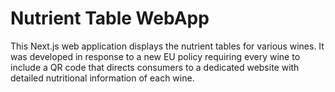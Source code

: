 # Nutrient Table WebApp
This Next.js web application displays the nutrient tables for various wines. It was developed in response to a new EU policy requiring every wine to include a QR code that directs consumers to a dedicated website with detailed nutritional information of each wine.
